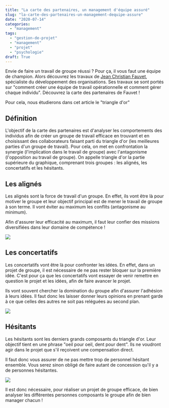 ```yaml
---
title: "La carte des partenaires, un management d'équipe assuré"
slug: "la-carte-des-partenaires-un-management-dequipe-assure"
date: "2020-07-14"
categories: 
  - "management"
tags: 
  - "gestion-de-projet"
  - "management"
  - "projet"
  - "psychologie"
draft: True
---
```


Envie de faire un travail de groupe réussi ? Pour ça, il vous faut une équipe de champion. Alors découvrez les travaux de [Jean Christian Fauvet](https://fr.wikipedia.org/wiki/Jean-Christian_Fauvet), spécialiste du développement des organisations. Ses travaux se sont portés sur "comment créer une équipe de travail opérationnelle et comment gérer chaque individu". Découvrez la carte des partenaires de Fauvet !

Pour cela, nous étudierons dans cet article le "triangle d'or"

## Définition

L'objectif de la carte des partenaires est d'analyser les comportements des individus afin de créer un groupe de travail efficace en trouvant et en choisissant des collaborateurs faisant parti du triangle d'or (les meilleures parties d'un groupe de travail). Pour cela, on met en confrontation la synergie (l'implication dans le travail de groupe) avec l'antagonisme (l'opposition au travail de groupe). On appelle triangle d'or la partie supérieure du graphique, comprenant trois groupes : les alignés, les concertatifs et les hésitants.

## Les alignés

Les alignés sont la force de travail d'un groupe. En effet, ils vont être là pour motiver le groupe et leur objectif principal est de mener le travail de groupe à son terme. Il vont éviter au maximum les conflits (antagonisme au minimum).

Afin d'assurer leur efficacité au maximum, il faut leur confier des missions diversifiées dans leur domaine de compétence !

![](images/woman-in-black-blazer-sitting-on-black-office-chair-3727464-1024x683.jpg)

## Les concertatifs

Les concertatifs vont être là pour confronter les idées. En effet, dans un projet de groupe, il est nécessaire de ne pas rester bloquer sur la première idée. C'est pour ça que les concertatifs vont essayer de venir remettre en question le projet et les idées, afin de faire avancer le projet.

Ils vont souvent chercher la domination du groupe afin d'assurer l'adhésion à leurs idées. Il faut donc les laisser donner leurs opinions en prenant garde à ce que celles des autres ne soit pas reléguées au second plan.

![](images/strength-strong-toy-action-figure-4048-1-1024x683.jpg)

## Hésitants

Les hésitants sont les derniers grands composants du triangle d'or. Leur objectif tient en une phrase "oeil pour oeil, dent pour dent". Ils ne voudront agir dans le projet que s'il reçoivent une compensation direct.

Il faut donc vous assurer de ne pas mettre trop de personnel hésitant ensemble. Vous serez sinon obligé de faire autant de concession qu'il y a de personnes hésitantes.

![](images/person-holding-100-us-dollar-banknotes-2068975-1024x683.jpg)

Il est donc nécessaire, pour réaliser un projet de groupe efficace, de bien analyser les différentes personnes composants le groupe afin de bien manager chacun !
